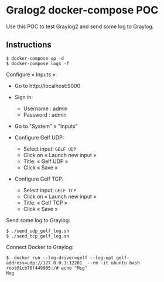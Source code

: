 # Gralog2 docker-compose POC

Use this POC to test Graylog2 and send some log to Graylog.


## Instructions

```
$ docker-compose up -d
$ docker-compose logs -f
```

Configure « Inputs »:

* Go to http://localhost:9000
* Sign in:
  * Username : admin
  * Password : admin
* Go to "System" » "Inputs"

* Configure Gelf UDP:
  * Select input: `GELF UDP`
  * Click on « Launch new input »
  * Title: « Gelf UDP »
  * Click « Save »

* Configure Gelf TCP:
  * Select input: `GELF TCP`
  * Click on « Launch new input »
  * Title: « Gelf TCP »
  * Click « Save »

Send some log to Graylog:

```
$ ./send_udp_gelf_log.sh
$ ./send_tcp_gelf_log.sh
```

Connect Docker to Graylog:

```
$  docker run --log-driver=gelf --log-opt gelf-address=udp://127.0.0.1:12201  --rm -it ubuntu bash
root@1cb70f449905:/# echo "Msg"
Msg
```
